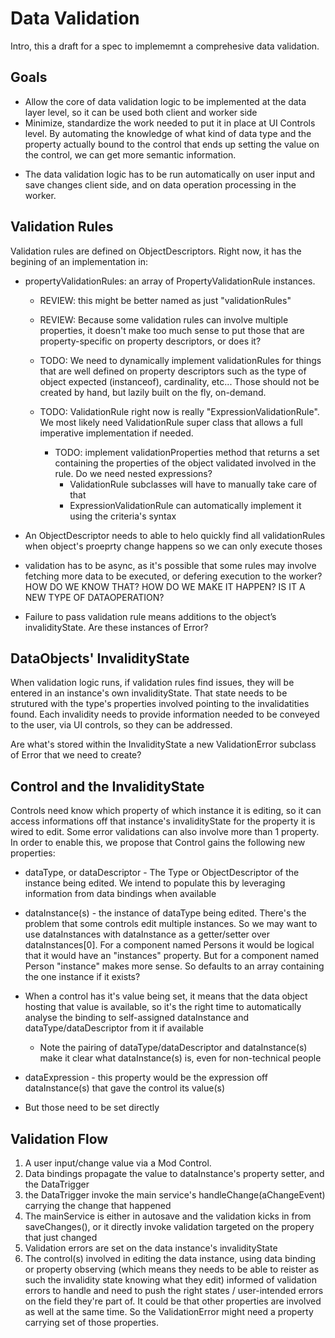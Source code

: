 # Data Validation

Intro, this a draft for a spec to implememnt a comprehesive data validation.

## Goals

* Allow the core of data validation logic to be implemented at the data layer level, so it can be used both client and worker side
* Minimize, standardize the work needed to put it in place at UI Controls level. By automating the knowledge of what kind of data type and the property actually bound to the control that ends up setting the value on the control, we can get more semantic information.

- The data validation logic has to be run automatically on user input and save changes client side, and on data operation processing in the worker.

## Validation Rules

Validation rules are defined on ObjectDescriptors. Right now, it has the begining of an implementation in:

- propertyValidationRules: an array of PropertyValidationRule instances.

  - REVIEW: this might be better named as just "validationRules"
  - REVIEW: Because some validation rules can involve multiple properties, it doesn't make too much sense to put those that are property-specific on property descriptors, or does it?
  - TODO: We need to dynamically implement validationRules for things that are well defined on property descriptors such as the type of object expected (instanceof), cardinality, etc... Those should not be created by hand, but lazily built on the fly, on-demand.
  - TODO: ValidationRule right now is really "ExpressionValidationRule". We most likely need ValidationRule super class that allows a full imperative implementation if needed.

    - TODO: implement validationProperties method that returns a set containing the properties of the object validated involved in the rule. Do we need nested expressions?
      - ValidationRule subclasses will have to manually take care of that
      - ExpressionValidationRule can automatically implement it using the criteria's syntax
- An ObjectDescriptor needs to able to helo quickly find all validationRules when object's proeprty change happens so we can only execute thoses
- validation has to be async, as it's possible that some rules may involve fetching more data to be executed, or defering execution to the worker? HOW DO WE KNOW THAT? HOW DO WE MAKE IT HAPPEN? IS IT A NEW TYPE OF DATAOPERATION?
- Failure to pass validation rule means additions to the object’s invalidityState. Are these instances of Error?

## DataObjects' InvalidityState

When validation logic runs, if validation rules find issues, they will be entered in an instance's own invalidityState. That state needs to be strutured with the type's properties involved pointing to the invalidatities found. Each invalidity needs to provide information needed to be conveyed to the user, via UI controls, so they can be addressed.

Are what's stored within the InvalidityState a new ValidationError subclass of Error that we need to create?

## Control and the InvalidityState

Controls need know which property of which instance it is editing, so it can access informations off that instance's invalidityState for the property it is wired to edit. Some error validations can also involve more than 1 property. In order to enable this, we propose that Control gains the following new properties:

* dataType, or dataDescriptor - The Type or ObjectDescriptor of the instance being edited. We intend to populate this by leveraging information from data bindings when available

- dataInstance(s) - the instance of dataType being edited. There's the problem that some controls edit multiple instances. So we may want to use dataInstances with dataInstance as a getter/setter over dataInstances[0]. For a component named Persons it would be logical that it would have an "instances" property. But for a component named Person "instance" makes more sense. So defaults to an array containing the one instance if it exists?
- When a control has it's value being set, it means that the data object hosting that value is available, so it's the right time to automatically analyse the binding to self-assigned dataInstance and dataType/dataDescriptor from it if available

  - Note the pairing of dataType/dataDescriptor and dataInstance(s) make it clear what dataInstance(s) is, even for non-technical people
- dataExpression - this property would be the expression off dataInstance(s) that gave the control its value(s)
- But those need to be set directly

## Validation Flow

1. A user input/change value via a Mod Control.
2. Data bindings propagate the value to dataInstance's property setter, and the DataTrigger
3. the DataTrigger invoke the main service's handleChange(aChangeEvent) carrying the change that happened
4. The mainService is either in autosave and the validation kicks in from saveChanges(), or it directly invoke validation targeted on the propery that just changed
5. Validation errors are set on the data instance's invalidityState
6. The control(s) involved in editing the data instance, using data binding or property observing (which means they needs to be able to reister as such the invalidity state knowing what they edit) informed of validation errors to handle and need to push the right states / user-intended errors on the field they're part of. It could be that other properties are involved as well at the same time. So the ValidationError might need a property carrying set of those properties.
